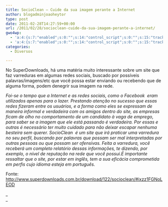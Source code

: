 ```yaml
---
title: SocioClean – Cuide da sua imagem perante a Internet
author: blogadminjoaoheytor
type: post
date: 2011-02-28T14:27:59+00:00
url: /2011/02/28/socioclean-cuide-da-sua-imagem-perante-a-internet/
gwo4wp:
  - 'a:4:{s:7:"enabled";s:0:"";s:14:"control_script";s:0:"";s:15:"tracking_script";s:0:"";s:17:"conversion_script";s:0:"";}'
  - 'a:4:{s:7:"enabled";s:0:"";s:14:"control_script";s:0:"";s:15:"tracking_script";s:0:"";s:17:"conversion_script";s:0:"";}'
categories:
  - Diversos

---
```

No SuperDownloads, há uma matéria muito interessante sobre um site que faz varreduras em algumas redes sociais, buscado por possíveis palavras/imagens/etc que você possa estar enviando ou recebendo que de alguma forma, podem denegrir sua imagem na rede.

_Foi-se o tempo que a Internet e as redes sociais, como o Facebook  eram utilizados apenas para o lazer. Prestando atenção no sucesso que essas redes fizeram entre os usuários, e a forma como eles se expressam de maneira informal e verdadeira com os amigos dentro do site, as empresas ficam de olho no comportamento de um candidato à vaga de emprego, para saber se a imagem que ele está passando é verdadeira. Por essas e outras é necessário ter muito cuidado para não deixar escapar nenhuma besteira sem querer. SocioClean  é um site que irá praticar uma varredura no seu perfil, buscando por palavras que possam ser mal interpretadas por outras pessoas ou que possam ser ofensivas. Feita a varredura, você receberá um completo relatório dessas informações, te dizendo, por exemplo, o nível de reputação na rede que você possui.É importante ressaltar que o site, por estar em inglês, tem a sua eficácia comprometida em perfis cujo idioma esteja em português._

Fonte: <a href="http://www.superdownloads.com.br/download/122/socioclean/#ixzz1FGNoLEOD" target="_blank">http://www.superdownloads.com.br/download/122/socioclean/#ixzz1FGNoLEOD</a>

_  
_